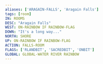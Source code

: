 ```yaml
---
aliases: ['ARAGAIN-FALLS', 'Aragain Falls']
tags: [room]
IN: ROOMS
DESC: "Aragain Falls"
WEST: ON-RAINBOW IF RAINBOW-FLAG
DOWN: "It's a long way..."
NORTH: SHORE
UP: ON-RAINBOW IF RAINBOW-FLAG
ACTION: FALLS-ROOM
FLAGS: ['RLANDBIT', 'SACREDBIT', 'ONBIT']
GLOBAL: GLOBAL-WATER RIVER RAINBOW
---
```

